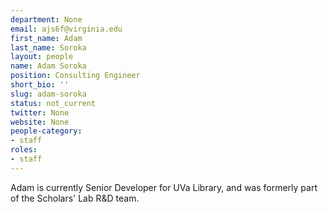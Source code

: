 ```yaml
---
department: None
email: ajs6f@virginia.edu
first_name: Adam
last_name: Soroka
layout: people
name: Adam Soroka
position: Consulting Engineer
short_bio: ''
slug: adam-soroka
status: not_current
twitter: None
website: None
people-category:
- staff
roles: 
- staff
---
```

Adam is currently Senior Developer for UVa Library, and was formerly part of the Scholars' Lab R&D team.